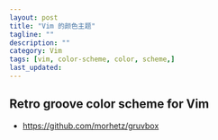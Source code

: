 ```yaml
---
layout: post
title: "Vim 的颜色主题"
tagline: ""
description: ""
category: Vim
tags: [vim, color-scheme, color, scheme,]
last_updated:
---
```



## Retro groove color scheme for Vim

- <https://github.com/morhetz/gruvbox>
